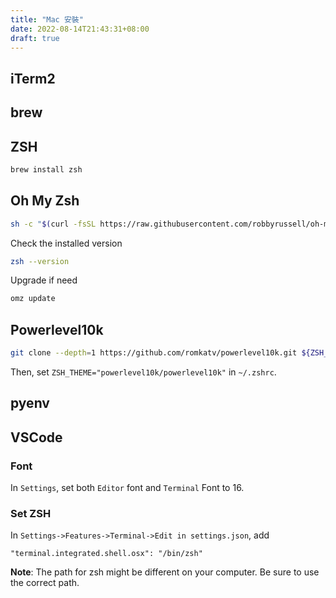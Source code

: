 ```yaml
---
title: "Mac 安裝"
date: 2022-08-14T21:43:31+08:00
draft: true
---
```

## iTerm2
## brew
## ZSH
```bash
brew install zsh
```
## Oh My Zsh
```bash
sh -c "$(curl -fsSL https://raw.githubusercontent.com/robbyrussell/oh-my-zsh/master/tools/install.sh)"
```

Check the installed version
```bash
zsh --version
```

Upgrade if need
```bash
omz update
```

## Powerlevel10k
```bash
git clone --depth=1 https://github.com/romkatv/powerlevel10k.git ${ZSH_CUSTOM:-$HOME/.oh-my-zsh/custom}/themes/powerlevel10k
```
Then, set `ZSH_THEME="powerlevel10k/powerlevel10k"` in `~/.zshrc`.

## pyenv

## VSCode
### Font
In `Settings`, set both `Editor` font and `Terminal` Font to 16.

### Set ZSH
In `Settings->Features->Terminal->Edit in settings.json`, add
```
"terminal.integrated.shell.osx": "/bin/zsh"
```
**Note**: The path for zsh might be different on your computer. Be sure to use the correct path.
